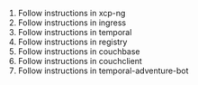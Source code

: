 1. Follow instructions in xcp-ng
2. Follow instructions in ingress
3. Follow instructions in temporal
4. Follow instructions in registry
5. Follow instructions in couchbase
6. Follow instructions in couchclient
7. Follow instructions in temporal-adventure-bot
